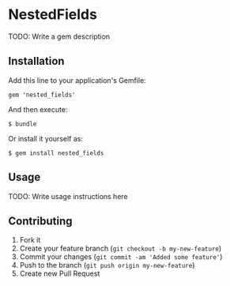 # NestedFields

TODO: Write a gem description

## Installation

Add this line to your application's Gemfile:

    gem 'nested_fields'

And then execute:

    $ bundle

Or install it yourself as:

    $ gem install nested_fields

## Usage

TODO: Write usage instructions here

## Contributing

1. Fork it
2. Create your feature branch (`git checkout -b my-new-feature`)
3. Commit your changes (`git commit -am 'Added some feature'`)
4. Push to the branch (`git push origin my-new-feature`)
5. Create new Pull Request

